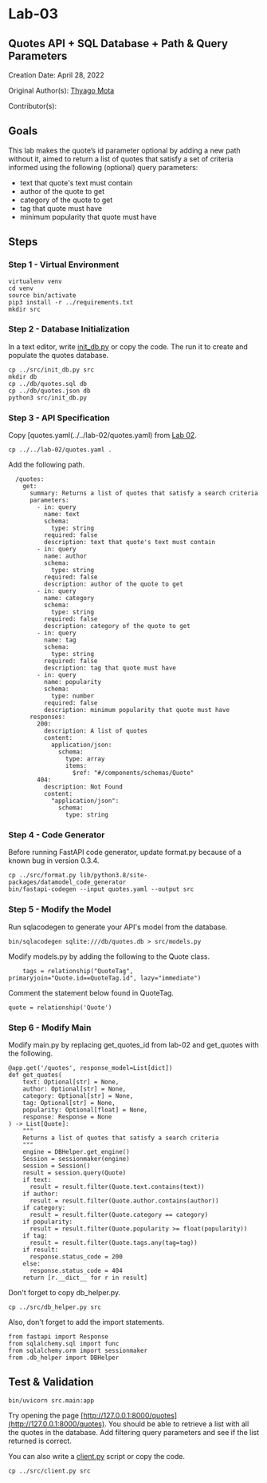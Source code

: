 # Lab-03

## Quotes API + SQL Database + Path & Query Parameters

Creation Date: April 28, 2022

Original Author(s): [Thyago Mota](https://github.com/thyagomota)

Contributor(s): 

## Goals

This lab makes the quote’s id parameter optional by adding a new path without it, aimed to return a list of quotes that satisfy a set of criteria informed using the following (optional) query parameters:

* text that quote's text must contain
* author of the quote to get
* category of the quote to get
* tag that quote must have
* minimum popularity that quote must have

## Steps

### Step 1 - Virtual Environment

```
virtualenv venv
cd venv
source bin/activate
pip3 install -r ../requirements.txt
mkdir src
```

### Step 2 - Database Initialization

In a text editor, write [init_db.py](src/init_db.py) or copy the code. The run it to create and populate the quotes database. 

```
cp ../src/init_db.py src
mkdir db
cp ../db/quotes.sql db
cp ../db/quotes.json db
python3 src/init_db.py
```

### Step 3 - API Specification

Copy [quotes.yaml(../../lab-02/quotes.yaml) from [Lab 02](../lab-02). 

```
cp ../../lab-02/quotes.yaml .
```

Add the following path. 

```
  /quotes:
    get:
      summary: Returns a list of quotes that satisfy a search criteria
      parameters: 
        - in: query
          name: text
          schema: 
            type: string 
          required: false
          description: text that quote's text must contain
        - in: query
          name: author
          schema: 
            type: string
          required: false
          description: author of the quote to get
        - in: query
          name: category
          schema: 
            type: string
          required: false
          description: category of the quote to get  
        - in: query
          name: tag
          schema: 
            type: string
          required: false
          description: tag that quote must have
        - in: query
          name: popularity
          schema: 
            type: number
          required: false
          description: minimum popularity that quote must have     
      responses:
        200:
          description: A list of quotes
          content:
            application/json:
              schema: 
                type: array
                items: 
                  $ref: "#/components/schemas/Quote"
        404: 
          description: Not Found
          content:
            "application/json":
              schema:
                type: string
```

### Step 4 - Code Generator

Before running FastAPI code generator, update format.py because of a known bug in version 0.3.4.

```
cp ../src/format.py lib/python3.8/site-packages/datamodel_code_generator
bin/fastapi-codegen --input quotes.yaml --output src
```

### Step 5 - Modify the Model

Run sqlacodegen to generate your API's model from the database. 

```
bin/sqlacodegen sqlite:///db/quotes.db > src/models.py
```

Modify models.py by adding the following to the Quote class. 

```
    tags = relationship("QuoteTag", primaryjoin="Quote.id==QuoteTag.id", lazy="immediate") 
```

Comment the statement below found in QuoteTag. 

```
quote = relationship('Quote')
```

### Step 6 - Modify Main

Modify main.py by replacing get_quotes_id from lab-02 and get_quotes with the following. 

```
@app.get('/quotes', response_model=List[dict])
def get_quotes(
    text: Optional[str] = None,
    author: Optional[str] = None,
    category: Optional[str] = None,
    tag: Optional[str] = None,
    popularity: Optional[float] = None,
    response: Response = None
) -> List[Quote]:
    """
    Returns a list of quotes that satisfy a search criteria
    """
    engine = DBHelper.get_engine()
    Session = sessionmaker(engine)
    session = Session()
    result = session.query(Quote)
    if text: 
      result = result.filter(Quote.text.contains(text))
    if author:
      result = result.filter(Quote.author.contains(author))
    if category: 
      result = result.filter(Quote.category == category)
    if popularity: 
      result = result.filter(Quote.popularity >= float(popularity))
    if tag: 
      result = result.filter(Quote.tags.any(tag=tag))
    if result:
      response.status_code = 200
    else:
      response.status_code = 404
    return [r.__dict__ for r in result]
```

Don't forget to copy db_helper.py.

```
cp ../src/db_helper.py src
```

Also, don't forget to add the import statements.

```
from fastapi import Response
from sqlalchemy.sql import func
from sqlalchemy.orm import sessionmaker
from .db_helper import DBHelper
```

## Test & Validation

```
bin/uvicorn src.main:app
```

Try opening the page [http://127.0.0.1:8000/quotes](http://127.0.0.1:8000/quotes). You should be able to retrieve a list with all the quotes in the database. Add filtering query parameters and see if the list returned is correct. 

You can also write a [client.py](src/client.py) script or copy the code.

```
cp ../src/client.py src
```